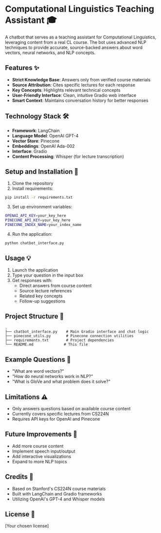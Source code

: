  # Computational Linguistics Teaching Assistant 🎓

A chatbot that serves as a teaching assistant for Computational Linguistics, leveraging content from a real CL course. The bot uses advanced NLP techniques to provide accurate, source-backed answers about word vectors, neural networks, and NLP concepts.

## Features ✨

- **Strict Knowledge Base**: Answers only from verified course materials
- **Source Attribution**: Cites specific lectures for each response
- **Key Concepts**: Highlights relevant technical concepts
- **User-Friendly Interface**: Clean, intuitive Gradio web interface
- **Smart Context**: Maintains conversation history for better responses

## Technology Stack 🛠️

- **Framework**: LangChain
- **Language Model**: OpenAI GPT-4
- **Vector Store**: Pinecone
- **Embeddings**: OpenAI Ada-002
- **Interface**: Gradio
- **Content Processing**: Whisper (for lecture transcription)

## Setup and Installation 🚀

1. Clone the repository
2. Install requirements:
```bash
pip install -r requirements.txt
```

3. Set up environment variables:
```bash
OPENAI_API_KEY=your_key_here
PINECONE_API_KEY=your_key_here
PINECONE_INDEX_NAME=your_index_name
```

4. Run the application:
```bash
python chatbot_interface.py
```

## Usage 💡

1. Launch the application
2. Type your question in the input box
3. Get responses with:
   - Direct answers from course content
   - Source lecture references
   - Related key concepts
   - Follow-up suggestions

## Project Structure 📁

```
.
├── chatbot_interface.py    # Main Gradio interface and chat logic
├── pinecone_utils.py       # Pinecone connection utilities
├── requirements.txt        # Project dependencies
└── README.md              # This file
```

## Example Questions 🤔

- "What are word vectors?"
- "How do neural networks work in NLP?"
- "What is GloVe and what problem does it solve?"

## Limitations ⚠️

- Only answers questions based on available course content
- Currently covers specific lectures from CS224N
- Requires API keys for OpenAI and Pinecone

## Future Improvements 🔮

- Add more course content
- Implement speech input/output
- Add interactive visualizations
- Expand to more NLP topics

## Credits 👏

- Based on Stanford's CS224N course materials
- Built with LangChain and Gradio frameworks
- Utilizing OpenAI's GPT-4 and Whisper models

## License 📝

[Your chosen license]
